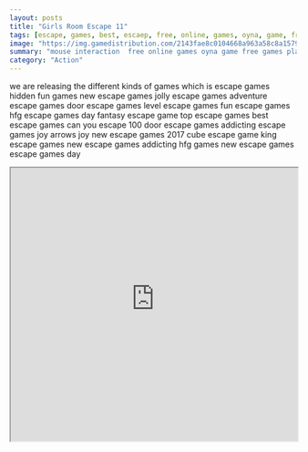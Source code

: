 ```yaml
---
layout: posts
title: "Girls Room Escape 11"
tags: [escape, games, best, escaep, free, online, games, oyna, game, free, games, play, play, games]
image: "https://img.gamedistribution.com/2143fae8c0104668a963a58c8a15797d.jpg"
summary: "mouse interaction  free online games oyna game free games play play games"
category: "Action"
---
```


we are releasing the different kinds of games which is escape games hidden fun games new escape games jolly escape games adventure escape games door escape games level escape games fun escape games hfg escape games day fantasy escape game top escape games best escape games can you escape 100 door escape games addicting escape games joy arrows joy new escape games 2017 cube escape game king escape games new escape games addicting hfg games new escape games escape games day

<iframe width="100%" height="480px;" src="https://flash.gamedistribution.com?game=2143fae8c0104668a963a58c8a15797d"></iframe>